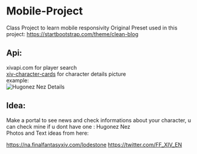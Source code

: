 # Mobile-Project

Class Project to learn mobile responsivity
Original Preset used in this project: <https://startbootstrap.com/theme/clean-blog>

## Api:    
xivapi.com for player search    
[xiv-character-cards](https://xiv-character-cards.drakon.cloud/characters/id/) for character details picture    
example:    
![Hugonez Nez Details](https://github.com/Hugonez/Mobile-Project/assets/114820146/f3e9798a-10d7-48ad-b51d-3d69bd425787)


## Idea:    
Make a portal to see news and check informations about your character, u can check mine if u dont have one : Hugonez Nez    
Photos and Text ideas from here:

<https://na.finalfantasyxiv.com/lodestone>
<https://twitter.com/FF_XIV_EN>
